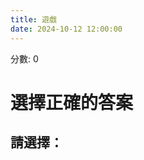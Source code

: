 ```yaml
---
title: 遊戲
date: 2024-10-12 12:00:00
---
```


<link rel="stylesheet" href="/css/game.css"> <!-- 引入 CSS -->
<div id="score">分數: <span id="score-value">0</span></div>
<h1>選擇正確的答案</h1>
<h2 id="question">請選擇：<span id="item-name"></span></h2>
<div class="image-container" id="image-container"></div>
<div id="result"></div>
<div class="options" id="options-container"></div>
<button id="next-button" style="display: none;">下一題</button>
<button id="home-button" style="display: none;" onclick="window.location.href='/'">回到主頁</button>

<script src="/js/script.js"></script> <!-- 引入 JavaScript -->
